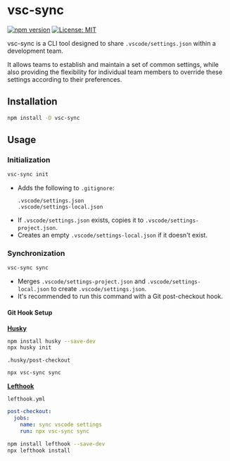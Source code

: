 # vsc-sync

[![npm version](https://badge.fury.io/js/vsc-sync.svg)](https://badge.fury.io/js/vsc-sync)
[![License: MIT](https://img.shields.io/badge/License-MIT-yellow.svg)](https://opensource.org/licenses/MIT)

vsc-sync is a CLI tool designed to share `.vscode/settings.json` within a development team.

It allows teams to establish and maintain a set of common settings, while also providing the flexibility for individual team members to override these settings according to their preferences.

## Installation

```bash
npm install -D vsc-sync
```

## Usage

### Initialization

```bash
vsc-sync init
```

- Adds the following to `.gitignore`:
  ```
  .vscode/settings.json
  .vscode/settings-local.json
  ```
- If `.vscode/settings.json` exists, copies it to `.vscode/settings-project.json`.
- Creates an empty `.vscode/settings-local.json` if it doesn't exist.

### Synchronization

```bash
vsc-sync sync
```

- Merges `.vscode/settings-project.json` and `.vscode/settings-local.json` to create `.vscode/settings.json`.
- It's recommended to run this command with a Git post-checkout hook.

#### Git Hook Setup

**[Husky](https://typicode.github.io/husky/get-started.html)**

```bash
npm install husky --save-dev
npx husky init
```

`.husky/post-checkout`
```sh
npx vsc-sync sync
```

**[Lefthook](https://github.com/evilmartians/lefthook/blob/master/README.md)**

`lefthook.yml`
```yaml
post-checkout:
  jobs:
    name: sync vscode settings
    run: npx vsc-sync sync
```

```bash
npm install lefthook --save-dev
npx lefthook install
```
